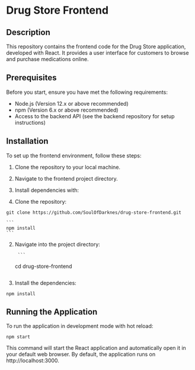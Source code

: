# Drug Store Frontend

## Description

This repository contains the frontend code for the Drug Store application, developed with React. It provides a user interface for customers to browse and purchase medications online.

## Prerequisites

Before you start, ensure you have met the following requirements:
- Node.js (Version 12.x or above recommended)
- npm (Version 6.x or above recommended)
- Access to the backend API (see the backend repository for setup instructions)

## Installation

To set up the frontend environment, follow these steps:

1. Clone the repository to your local machine.
2. Navigate to the frontend project directory.
3. Install dependencies with:

1. Clone the repository:
```
git clone https://github.com/SoulOfDarknes/drug-store-frontend.git
```
    ```
    npm install
    ```

2. Navigate into the project directory:

        ```
    cd drug-store-frontend
    ```
3. Install the dependencies:

```
npm install
```

## Running the Application

To run the application in development mode with hot reload:

```
npm start
```
This command will start the React application and automatically open it in your default web browser. By default, the application runs on http://localhost:3000.
